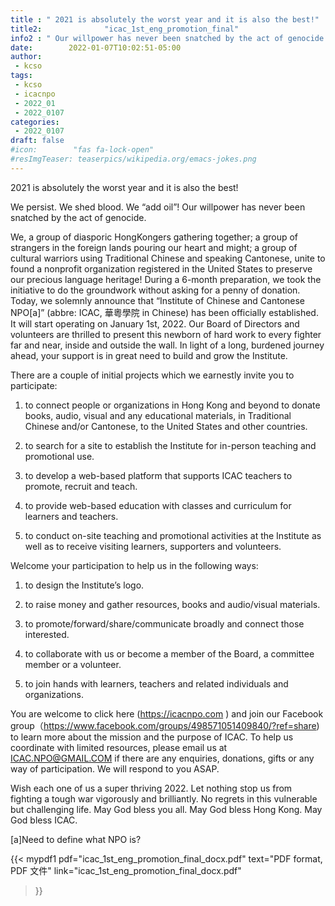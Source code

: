 ```yaml
---
title : " 2021 is absolutely the worst year and it is also the best!"
title2:              "icac_1st_eng_promotion_final"
info2 : " Our willpower has never been snatched by the act of genocide."
date:        2022-01-07T10:02:51-05:00
author:
 - kcso
tags:
 - kcso
 - icacnpo
 - 2022_01
 - 2022_0107
categories:
 - 2022_0107
draft: false
#icon:        "fas fa-lock-open"
#resImgTeaser: teaserpics/wikipedia.org/emacs-jokes.png
---
```

2021 is absolutely the worst year and it is also the best!
 
We persist. We shed blood. We “add oil”!
Our willpower has never been snatched by the act of genocide.
 
We, a group of diasporic HongKongers gathering together; a group of strangers in the foreign lands pouring our heart and might; a group of cultural warriors using Traditional Chinese and speaking Cantonese, unite to found a nonprofit organization registered in the United States to preserve our precious language heritage! During a 6-month preparation, we took the initiative to do the groundwork without asking for a penny of donation. Today, we solemnly announce that “Institute of Chinese and Cantonese NPO[a]” (abbre: ICAC, 華粵學院 in Chinese) has been officially established. It will start operating on January 1st, 2022. Our Board of Directors and volunteers are thrilled to present this newborn of hard work to every fighter far and near,  inside and outside the wall. In light of a long, burdened journey ahead, your support is in great need to build and grow the Institute. 
 
There are a couple of initial projects which we earnestly invite you to participate: 

1. to connect people or organizations in Hong Kong and beyond to donate books, audio, visual and any educational materials, in Traditional Chinese and/or Cantonese, to the United States and other countries. 

2. to search for a site to establish the Institute for in-person teaching and promotional use. 

3. to develop a web-based platform that supports ICAC teachers to promote, recruit and teach. 

4. to provide web-based education with classes and curriculum for learners and teachers. 

5. to conduct on-site teaching and promotional activities at the Institute as well as to receive visiting learners, supporters and volunteers. 

 
Welcome your participation to help us in the following ways: 

1. to design the Institute’s logo. 

2.  to raise money and gather resources, books and audio/visual materials. 

3. to promote/forward/share/communicate broadly and connect those interested. 

4. to collaborate with us or become a member of the Board, a committee member or a volunteer. 

5. to join hands with learners, teachers and related individuals and organizations. 

 
You are welcome to click here (https://icacnpo.com ) and join our Facebook group（https://www.facebook.com/groups/498571051409840/?ref=share)
to learn more about the mission and the purpose of ICAC. To help us coordinate with limited resources, please email us at ICAC.NPO@GMAIL.COM if there are any enquiries, donations, gifts or any way of participation.  We will respond to you ASAP.
 
Wish each one of us a super thriving 2022. Let nothing stop us from fighting a tough war vigorously and brilliantly. No regrets in this vulnerable but challenging life. May God bless you all. May God bless Hong Kong. May God bless ICAC.
 
[a]Need to define what NPO is?

{{< mypdf1 pdf="icac_1st_eng_promotion_final_docx.pdf"
text="PDF format, PDF 文件"
link="icac_1st_eng_promotion_final_docx.pdf"
>}}

